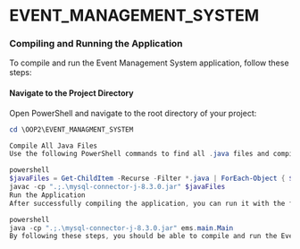 # EVENT_MANAGEMENT_SYSTEM
### Compiling and Running the Application

To compile and run the Event Management System application, follow these steps:

#### Navigate to the Project Directory

Open PowerShell and navigate to the root directory of your project:

```powershell
cd \OOP2\EVENT_MANAGMENT_SYSTEM

Compile All Java Files
Use the following PowerShell commands to find all .java files and compile them:

powershell
$javaFiles = Get-ChildItem -Recurse -Filter *.java | ForEach-Object { $_.FullName }
javac -cp ".;.\mysql-connector-j-8.3.0.jar" $javaFiles
Run the Application
After successfully compiling the application, you can run it with the following command:

powershell
java -cp ".;.\mysql-connector-j-8.3.0.jar" ems.main.Main
By following these steps, you should be able to compile and run the Event Management System application successfully.
